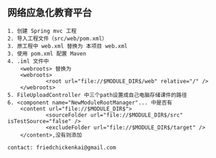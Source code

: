网络应急化教育平台 
----------------------------------------------------------------------------
	1. 创建 Spring mvc 工程
	2. 导入工程文件（src/web/pom.xml）
	3. 原工程中 web.xml 替换为 本项目 web.xml
	3. 使用 pom.xml 配置 Maven
	4. .iml 文件中 
  		<webroots> 替换为 
		<webroots>
    			<root url="file://$MODULE_DIR$/web" relative="/" />
		</webroots>
	5. FileUploadController 中三个path设置成自己电脑存储课件的路径
	6. <component name="NewModuleRootManager"... 中是否有
		<content url="file://$MODULE_DIR$">
      			<sourceFolder url="file://$MODULE_DIR$/src" isTestSource="false" />
      			<excludeFolder url="file://$MODULE_DIR$/target" />
    	</content>,没有则添加
	
	contact: friedchickenkai@gmail.com

	
